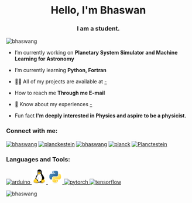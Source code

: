 <h1 align="center">Hello, I'm Bhaswan</h1>
<h3 align="center">I am a student.</h3>

<p align="left"> <img src="https://komarev.com/ghpvc/?username=bhaswang&label=Profile%20views&color=0e75b6&style=flat" alt="bhaswang" /> </p>

- I’m currently working on **Planetary System Simulator and Machine Learning for Astronomy**

- I’m currently learning **Python, Fortran**

- 👨‍💻 All of my projects are available at [-](-)

- How to reach me **Through me E-mail**

- 📄 Know about my experiences [-](-)

- Fun fact **I'm deeply interested in Physics and aspire to be a physicist.**

<h3 align="left">Connect with me:</h3>
<p align="left">
<a href="https://linkedin.com/in/bhaswang" target="blank"><img align="center" src="https://raw.githubusercontent.com/rahuldkjain/github-profile-readme-generator/master/src/images/icons/Social/linked-in-alt.svg" alt="bhaswang" height="30" width="40" /></a>
<a href="https://stackoverflow.com/users/planckestein" target="blank"><img align="center" src="https://raw.githubusercontent.com/rahuldkjain/github-profile-readme-generator/master/src/images/icons/Social/stack-overflow.svg" alt="planckestein" height="30" width="40" /></a>
<a href="https://instagram.com/bhaswang" target="blank"><img align="center" src="https://raw.githubusercontent.com/rahuldkjain/github-profile-readme-generator/master/src/images/icons/Social/instagram.svg" alt="bhaswang" height="30" width="40" /></a>
<a href="https://www.youtube.com/c/planck" target="blank"><img align="center" src="https://raw.githubusercontent.com/rahuldkjain/github-profile-readme-generator/master/src/images/icons/Social/youtube.svg" alt="planck" height="30" width="40" /></a>
<a href="https://discord.gg/Planctestein" target="blank"><img align="center" src="https://raw.githubusercontent.com/rahuldkjain/github-profile-readme-generator/master/src/images/icons/Social/discord.svg" alt="Planctestein" height="30" width="40" /></a>
</p>

<h3 align="left">Languages and Tools:</h3>
<p align="left"> <a href="https://www.arduino.cc/" target="_blank" rel="noreferrer"> <img src="https://cdn.worldvectorlogo.com/logos/arduino-1.svg" alt="arduino" width="40" height="40"/> </a> <a href="https://www.linux.org/" target="_blank" rel="noreferrer"> <img src="https://raw.githubusercontent.com/devicons/devicon/master/icons/linux/linux-original.svg" alt="linux" width="40" height="40"/> </a> <a href="https://www.python.org" target="_blank" rel="noreferrer"> <img src="https://raw.githubusercontent.com/devicons/devicon/master/icons/python/python-original.svg" alt="python" width="40" height="40"/> </a> <a href="https://pytorch.org/" target="_blank" rel="noreferrer"> <img src="https://www.vectorlogo.zone/logos/pytorch/pytorch-icon.svg" alt="pytorch" width="40" height="40"/> </a> <a href="https://www.tensorflow.org" target="_blank" rel="noreferrer"> <img src="https://www.vectorlogo.zone/logos/tensorflow/tensorflow-icon.svg" alt="tensorflow" width="40" height="40"/> </a> </p>

<p><img align="center" src="https://github-readme-stats.vercel.app/api/top-langs?username=bhaswang&show_icons=true&locale=en&layout=compact" alt="bhaswang" /></p>
